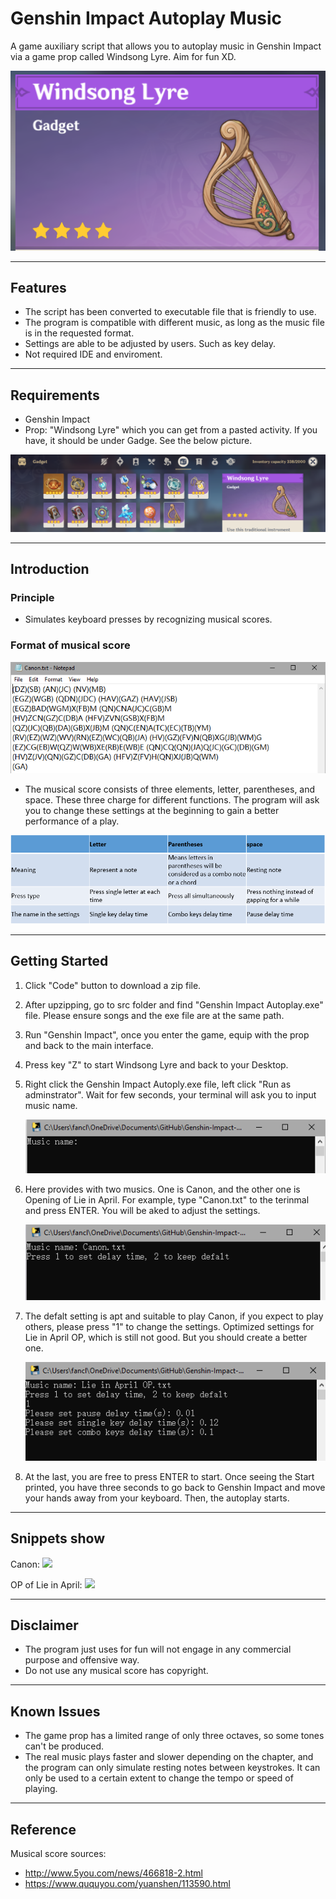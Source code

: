 # Genshin Impact Autoplay Music
A game auxiliary script that allows you to autoplay music in Genshin Impact via a game prop called Windsong Lyre. Aim for fun XD.

![Screenshot](https://github.com/FancleX/Genshin-Impact-Autoplay/blob/main/Images/WindsongLyre.png)

***
## Features
* The script has been converted to executable file that is friendly to use.
* The program is compatible with different music, as long as the music file is in the requested format.
* Settings are able to be adjusted by users. Such as key delay.
* Not required IDE and enviroment.
***
## Requirements
* Genshin Impact
* Prop: "Windsong Lyre" which you can get from a pasted activity. If you have, it should be under Gadge. See the below picture.

![Screenshot](https://github.com/FancleX/Genshin-Impact-Autoplay/blob/main/Images/Location.png)

***
## Introduction
### Principle
* Simulates keyboard presses by recognizing musical scores.
### Format of musical score
![Screenshot](https://github.com/FancleX/Genshin-Impact-Autoplay/blob/main/Images/Score_c.png)

* The musical score consists of three elements, letter, parentheses, and space. These three charge for different functions. The program will ask you to change these settings at the beginning to gain a better performance of a play.

![Screenshot](https://github.com/FancleX/Genshin-Impact-Autoplay/blob/main/Images/Explaination.PNG)

***
## Getting Started
1. Click "Code" button to download a zip file.
2. After upzipping, go to src folder and find "Genshin Impact Autoplay.exe" file. Please ensure songs and the exe file are at the same path.
3. Run "Genshin Impact", once you enter the game, equip with the prop and back to the main interface.
4. Press key "Z" to start Windsong Lyre and back to your Desktop. 
5. Right click the Genshin Impact Autoply.exe file, left click "Run as adminstrator". Wait for few seconds, your terminal will ask you to input music name.

	![Screenshot](https://github.com/FancleX/Genshin-Impact-Autoplay/blob/main/Images/Musicname.png)

6. Here provides with two musics. One is Canon, and the other one is Opening of Lie in April. For example, type "Canon.txt" to the terinmal and press ENTER. You will be aked to adjust the settings.

	![Screenshot](https://github.com/FancleX/Genshin-Impact-Autoplay/blob/main/Images/Setting.png)

7. The defalt setting is apt and suitable to play Canon, if you expect to play others, please press "1" to change the settings. Optimized settings for Lie in April OP, which is still not good. But you should create a better one.

	![Screenshot](https://github.com/FancleX/Genshin-Impact-Autoplay/blob/main/Images/Setting2.png)

8. At the last, you are free to press ENTER to start. Once seeing the Start printed, you have three seconds to go back to Genshin Impact and move your hands away from your keyboard. Then, the autoplay starts.

***
## Snippets show
Canon:
[![](https://res.cloudinary.com/marcomontalbano/image/upload/v1621880532/video_to_markdown/images/youtube--pgvWKjzbRHw-c05b58ac6eb4c4700831b2b3070cd403.jpg)](https://youtu.be/pgvWKjzbRHw "")

OP of Lie in April:
[![](https://res.cloudinary.com/marcomontalbano/image/upload/v1621880532/video_to_markdown/images/youtube--pgvWKjzbRHw-c05b58ac6eb4c4700831b2b3070cd403.jpg)](https://youtu.be/pgvWKjzbRHw "")
***
## Disclaimer
* The program just uses for fun will not engage in any commercial purpose and offensive way. 
* Do not use any musical score has copyright.
***
## Known Issues
* The game prop has a limited range of only three octaves, so some tones can't be produced.
* The real music plays faster and slower depending on the chapter, and the program can only simulate resting notes between keystrokes. It can only be used to a certain extent to change the tempo or speed of playing.
***
## Reference
Musical score sources:
* http://www.5you.com/news/466818-2.html
* https://www.ququyou.com/yuanshen/113590.html
